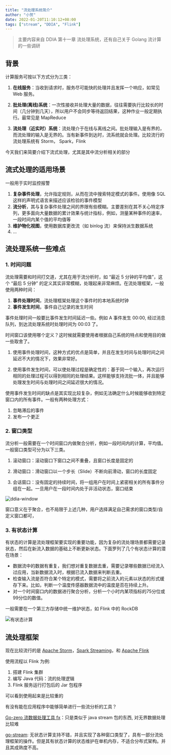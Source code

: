 ```yaml
---
title: "流处理系统简介"
author: "小贺"
date: 2022-01-20T11:10:12+08:00
tags: ["stream", "DDIA", "Flink"]
---
```


> 主要内容来自 DDIA  第十一章 流处理系统，还有自己关于 Golang 流计算的一些调研

## 背景

计算服务可按以下方式分为三类：

1. **在线服务**：当收到请求时，服务尽可能快的处理并且发挥一个响应，如常见 Web 服务。

2. **批处理(离线)系统**：一次性接收并处理大量的数据，往往需要执行比较长的时间（几分钟到几天），所以用户不会同步等待返回结果，这种作业一般定期执行。最常见是 MapReduce

3. **流处理（近实时）系统**：流处理介于在线与离线之间。批处理输入是有界的，而流处理的输入是无界的。当有新事件到达时，流系统就会处理。比较流行的流处理系统有 Storm， Spark，Flink

今天我们来简要介绍下流式处理，尤其是其中流分析相关的部分

## 流式处理的适用场景

一般用于实时监控报警

1. **复杂事件处理**，允许指定规则，从而在流中搜索特定模式的事件。使用像 SQL 这样的声明式语言来描述应该检验的事件模型
2. **流分析**，其与复杂事件处理之间的界限有些模糊。主要差别在其不关心特定序列，更多面向大量数据的累计效果与统计指标，例如，测量某种事件的速率，一段时间内某个值的平均值等
3. **维护物化视图**，使用数据库更改流（如 binlog 流）来保持派生数据系统
4. ...

## 流处理系统一些难点

### 1. 时间问题

流处理需要和时间打交道，尤其在用于流分析时，如 “最近 5 分钟的平均值”，这个 “最后 5 分钟” 的定义其实非常模糊，处理起来非常麻烦。在流处理框架，一般使用两种时间：

1. **事件处理时间**，流处理框架处理这个事件时的本地系统时钟
2. **事件发生时间**，事件自己记录的发生时间

事件处理时间一般要比事件发生时间延迟一些。例如 A 事件发生 00:00, 经过消息队列，到达流处理系统时处理时间为 00:03 了。

时间窗口该使用哪个定义？这时候就需要使用者根据自己系统的特点和使用目的做一些取舍了。

1. 使用事件处理时间，这种方式的优点是简单，并且在发生时间与处理时间之间延迟不大的情况下，效果非常好。

2. 使用事件发生时间，可以使处理过程是确定性的：基于同一个输入，再次运行相同的处理过程可以得到相同的处理结果。这样能够支持流批一体，并且能够处理发生时间与处理时间之间延迟很大的情况。

使用事件发生时间的缺点是其实现比较复杂，例如无法确定什么时候能够收到特定窗口内的所有事件。一般有两种处理方式：

1. 忽略滞后的事件
2. 发布一个更正

### 2. 窗口类型

流分析一般需要在一个时间窗口内做聚合分析，例如一段时间内的计算，平均值。一般窗口类型可分为以下三类。

1. 滚动窗口：滚动窗口下窗口之间不重叠，且窗口长度是固定的

2. 滑动窗口：滑动窗口以一个步长（Slide）不断向前滑动，窗口的长度固定

3. 会话窗口：没有固定的持续时间，将一组用户在时间上紧密相关的所有事件分组在一起。一旦用户在一段时间内处于非活动状态，窗口结束

![ddia-window](http://ganghuan.oss-cn-shenzhen.aliyuncs.com/img/ddia-window-2022-01-20.png)

窗口意义在于聚合，也不局限于上述几种，用户选择满足自己需求的窗口类型/自定义窗口都可，

### 3. 有状态计算

有状态的计算是流处理框架要实现的重要功能，因为复杂的流处理场景都需要记录状态，然后在新流入数据的基础上不断更新状态。下面罗列了几个有状态计算的潜在场景：

- 数据流中的数据有重复，我们想对重复数据去重，需要记录哪些数据已经流入过应用，当新数据流入时，根据已流入数据来判断去重。
- 检查输入流是否符合某个特定的模式，需要将之前流入的元素以状态的形式缓存下来。比如，判断一个温度传感器数据流中的温度是否在持续上升。
- 对一个时间窗口内的数据进行聚合分析，分析一个小时内某项指标的75分位或99分位的数值。

一般需要在一个第三方存储中统一维护状态，如 Flink 中的 RockDB

![有状态计算](http://ganghuan.oss-cn-shenzhen.aliyuncs.com/img/format,png-2022-01-20.png)

## 流处理框架

现在比较流行的是 [Apache Storm](https://github.com/apache/storm)，[Spark Streaming](https://github.com/apache/spark)，和 [Apache Flink](https://github.com/apache/flink)

使用流程以 Flink 为例:

1. 搭建 Flink 集群
2. 编写 Java 代码：流的处理逻辑
3. Flink 服务运行打包后的 Jar 包程序

可以看到使用起来是比较重的

有没有能在应用程序中能够简单进行一些流分析的工具？

[Go-zero 流数据处理工具 fx](https://xie.infoq.cn/link?target=https%3A%2F%2Fgithub.com%2Ftal-tech%2Fgo-zero%2Ftree%2Fmaster%2Fcore%2Ffx)：只是类似于 java stream 包的东西, 对无界数据处理比较难

[go-stream](https://github.com/reugn/go-streams): 无状态计算支持不错，并且实现了各种窗口类型了，具有一部分流处理框架的操作。但是其有状态计算的状态维护在单机内存，不适合分布式架构。并且其成熟度不高。